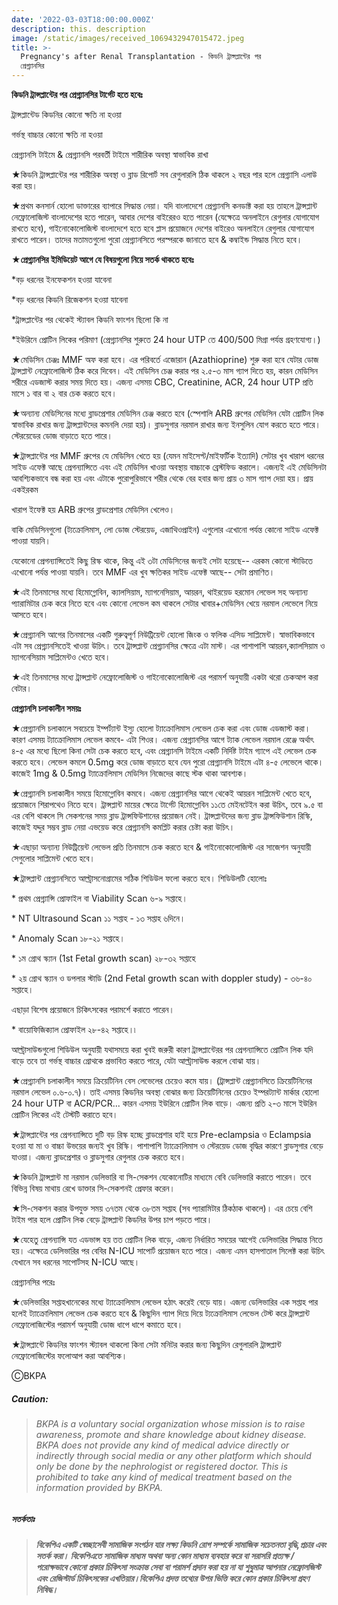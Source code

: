 ```yaml
---
date: '2022-03-03T18:00:00.000Z'
description: this. description
image: /static/images/received_1069432947015472.jpeg
title: >-
  Pregnancy's after Renal Transplantation - কিডনি ট্রান্সপ্লান্টের পর
  প্রেগ্ন্যানসির
---
```



**কিডনি ট্রান্সপ্লান্টের পর প্রেগ্ন্যানসির টার্গেট হতে হবেঃ**

ট্রান্সপ্লান্টেড কিডনির কোনো ক্ষতি না হওয়া

গর্ভস্থ বাচ্চার কোনো ক্ষতি না হওয়া

প্রেগ্ন্যানসি টাইমে & প্রেগ্ন্যানসি পরবর্তী টাইমে শারীরিক অবস্থা স্বাভাবিক রাখা

★কিডনি ট্রান্সপ্লান্টের পর শারীরিক অবস্থা ও ব্লাড রিপোর্ট সব রেগুলারলি ঠিক থাকলে ২ বছর পার হলে প্রেগ্ন্যাসি এলাউ করা হয়।

★প্রথম কনসার্ন হোলো ডাক্তারের ব্যাপারে সিদ্ধান্ত নেয়া। যদি বাংলাদেশে প্রেগ্ন্যানসি কনডাক্ট করা হয় তাহলে ট্রান্সপ্লান্ট নেফ্রোলোজিস্ট বাংলাদেশের হতে পারেন, আবার দেশের বাইরেরও হতে পারেন (যেক্ষেত্রে অনলাইনে রেগুলার যোগাযোগ রাখতে হবে), গাইনোকোলোজিস্ট বাংলাদেশে হতে হবে প্লাস প্রয়োজনে দেশের বাইরেও অনলাইনে রেগুলার যোগাযোগ রাখতে পারেন। তাদের মতামতগুলো পুরো প্রেগ্ন্যানসিতে পরস্পরকে জানাতে হবে & কম্বাইন্ড সিদ্ধান্ত নিতে হবে।

**★প্রেগ্ন্যানসির ইমিডিয়েট আগে যে বিষয়গুলো নিয়ে সতর্ক থাকতে হবেঃ**

\*বড় ধরনের ইনফেকশন হওয়া যাবেনা

\*বড় ধরনের কিডনি রিজেকশন হওয়া যাবেনা

\*ট্রান্সপ্লান্টের পর থেকেই স্ট্যাবল কিডনি ফাংশন ছিলো কি না

\*ইউরিনে প্রোটিন লিকের পরিমাণ (প্রেগ্ন্যানসির শুরুতে 24 hour UTP তে 400/500 মিগ্রা পর্যন্ত গ্রহণযোগ্য।)

★মেডিসিন চেঞ্জঃ MMF অফ করা হবে। এর পরিবর্তে এজোরান (Azathioprine) শুরু করা হবে যেটার ডোজ ট্রান্সপ্লান্ট নেফ্রোলোজিস্ট ঠিক করে দিবেন। এই মেডিসিন চেঞ্জ করার পর ২.৫-৩ মাস গ্যাপ দিতে হয়, কারন মেডিসিন শরীরে এডজাস্ট করার সময় দিতে হয়। এজন্য এসময় CBC, Creatinine, ACR, 24 hour UTP প্রতি মাসে ১ বার বা ২ বার চেক করতে হবে।

★অন্যান্য মেডিসিনের মধ্যে ব্লাডপ্রেশার মেডিসিন চেঞ্জ করতে হবে (স্পেশালি ARB গ্রুপের মেডিসিন যেটা প্রোটিন লিক স্বাভাবিক রাখার জন্য ট্রান্সপ্লান্টদের কমনলি দেয়া হয়)। ব্লাডসুগার নরমাল রাখার জন্য ইনসুলিন যোগ করতে হতে পারে। স্টেরয়েডের ডোজ বাড়াতে হতে পারে।

★ট্রান্সপ্লান্টের পর MMF গ্রুপের যে মেডিসিন খেতে হয় (যেমন মাইসেপ্ট/মাইফর্টিক ইত্যাদি) সেটার খুব খারাপ ধরনের সাইড এফেক্ট আছে প্রেগন্যান্সিতে এবং এই মেডিসিন খাওয়া অবস্থায় বাচ্চাকে ব্রেস্টফিড করালে। এজন্যই এই মেডিসিনটা আবশ্যিকভাবে বন্ধ করা হয় এবং এটাকে পুরোপুরিভাবে শরীর থেকে বের হবার জন্য প্রায় ৩ মাস গ্যাপ দেয়া হয়। প্রায় একইরকম

খারাপ ইফেক্ট হয় ARB গ্রুপের ব্লাডপ্রেশার মেডিসিন খেলেও।

বাকি মেডিসিনগুলো (ট্যক্রোলিমাস, লো ডোজ স্টেরয়েড, এজাথিওপ্রাইন) এগুলোর এখোনো পর্যন্ত কোনো সাইড এফেক্ট পাওয়া যায়নি।

যেকোনো প্রেগন্যান্সিতেই কিছু রিস্ক থাকে, কিন্তু এই ৩টা মেডিসিনের জন্যই সেটা হয়েছে-- এরকম কোনো স্টাডিতে এখোনো পর্যন্ত পাওয়া যায়নি। তবে MMF এর খুব ক্ষতিকর সাইড এফেক্ট আছে-- সেটা প্রমাণিত।

★এই তিনমাসের মধ্যে হিমোগ্লোবিন, ক্যালসিয়াম, ম্যাগনেসিয়াম, আয়রন, থাইরয়েড হরমোন লেভেল সহ অন্যান্য প্যারামিটার চেক করে নিতে হবে এবং কোনো লেভেল কম থাকলে সেটার খাবার+মেডিসিন খেয়ে নরমাল লেভেলে নিয়ে আসতে হবে।

★প্রেগ্ন্যানসি আগের তিনমাসের একটি গুরুত্বপূর্ণ নিউট্রিয়েন্ট হোলো জিংক ও ফলিক এসিড সাপ্লিমেন্ট। স্বাভাবিকভাবে এটা সব প্রেগ্ন্যানসিতেই খাওয়া উচিৎ। তবে ট্রান্সপ্লান্ট প্রেগ্ন্যানসির ক্ষেত্রে এটা মাস্ট। এর পাশাপাশি আয়রন,ক্যালসিয়াম ও ম্যাগনেসিয়াম সাপ্লিমেন্টও খেতে হবে।

★এই তিনমাসের মধ্যে ট্রান্সপ্লান্ট নেফ্রোলোজিস্ট ও গাইনোকোলোজিস্ট এর পরামর্শ অনুযায়ী একটা থরো চেকআপ করা বেটার।

**প্রেগ্ন্যানসি চলাকালীন সময়ঃ**

★প্রেগ্ন্যানসি চলাকালে সবচেয়ে ইম্পর্ট্যান্ট ইস্যু হোলো ট্যাক্রোলিমাস লেভেল চেক করা এবং ডোজ এডজাস্ট করা। কারণ এসময় ট্যাক্রোলিমাস লেভেল কমবে- এটা শিওর। এজন্য প্রেগ্ন্যানসির আগে ট্যাক লেভেল নরমাল রেঞ্জে অর্থাৎ ৪-৫ এর মধ্যে ছিলো কিনা সেটা চেক করতে হবে, এবং প্রেগ্ন্যানসি টাইমে একটি নির্দিষ্ট টাইম গ্যাপে এই লেভেল চেক করতে হবে। লেভেল কমলে 0.5mg করে ডোজ বাড়াতে হবে যেন পুরো প্রেগ্ন্যানসি টাইমে এটা ৪-৫ লেভেলে থাকে। কাজেই 1mg & 0.5mg ট্যাক্রোলিমাস মেডিসিন নিজেদের কাছে স্টক থাকা আবশ্যক।

★প্রেগ্ন্যানসি চলাকালীন সময়ে হিমোগ্লোবিন কমবে। এজন্য প্রেগ্ন্যানসির আগে থেকেই আয়রন সাপ্লিমেন্ট খেতে হবে, প্রয়োজনে শিরাপথেও নিতে হবে। ট্রান্সপ্লান্ট মায়ের ক্ষেত্রে টার্গেট হিমোগ্লোবিন ১১তে মেইনটেইন করা উচিৎ, তবে ৯.৫ বা এর বেশি থাকলে সি সেকশনের সময় ব্লাড ট্রান্সফিউশানের প্রয়োজন নেই। ট্রান্সপ্লান্টদের জন্য ব্লাড ট্রান্সফিউশান রিস্কি, কাজেই যদ্দুর সম্ভব ব্লাড নেয়া এভয়েড করে প্রেগ্ন্যানসি কমপ্লিট করার চেষ্টা করা উচিৎ।

★এছাড়া অন্যান্য নিউট্রিয়েন্ট লেভেল প্রতি তিনমাসে চেক করতে হবে & গাইনোকোলোজিস্ট এর সাজেশন অনুযায়ী সেগুলোর সাপ্লিমেন্ট খেতে হবে।

★ট্রান্সপ্লান্ট প্রেগ্ন্যানসিতে আল্ট্রাসনোগ্রামের সঠিক শিডিউল ফলো করতে হবে। শিডিউলটি হোলোঃ

\* প্রথম প্রেগ্ন্যান্সি প্রোফাইল বা Viability Scan ৬-৯ সপ্তাহে।

\* NT Ultrasound Scan ১১ সপ্তাহ - ১৩ সপ্তাহ ৬দিনে।

\* Anomaly Scan ১৮-২১ সপ্তাহে।

\* ১ম গ্রোথ স্ক্যান (1st Fetal growth scan) ২৮-৩২ সপ্তাহে

\* ২য় গ্রোথ স্ক্যান ও ডপলার স্টাডি (2nd Fetal growth scan with doppler study) - ৩৬-৪০ সপ্তাহে।

এছাড়া বিশেষ প্রয়োজনে চিকিৎসকের পরামর্শে করাতে পারেন।

\* বায়োফিজিক্যাল প্রোফাইল ২৮-৪২ সপ্তাহে।৷

আল্ট্রাসাউন্ডগুলো শিডিউল অনুযায়ী যথাসময়ে করা খুবই জরুরী কারণ ট্রান্সপ্লান্টেরর পর প্রেগন্যান্সিতে প্রোটিন লিক যদি বাড়ে তবে তা গর্ভস্থ বাচ্চার গ্রোথকে প্রভাবিত করতে পারে, যেটা আল্ট্রাসাউন্ড করলে বোঝা যায়।

★প্রেগ্ন্যানসি চলাকালীন সময়ে ক্রিয়েটিনিন বেস লেভেলের চেয়েও কমে যায়। (ট্রান্সপ্লান্ট প্রেগ্ন্যানসিতে ক্রিয়েটিনিনের নরমাল লেভেল ০.৬-০.৭)। তাই এসময় কিডনির অবস্থা বোঝার জন্য ক্রিয়েটিনিনের চেয়েও ইম্পরট্যান্ট মার্কার হোলো 24 hour UTP বা ACR/PCR... কারন এসময় ইউরিনে প্রোটিন লিক বাড়ে। এজন্য প্রতি ২-৩ মাসে ইউরিন প্রোটিন লিকের এই টেস্টটি করাতে হবে।

★ট্রান্সপ্লান্টের পর প্রেগন্যান্সিতে দুটি বড় রিস্ক হচ্ছে ব্লাডপ্রেশার হাই হয়ে Pre-eclampsia ও Eclampsia হওয়া যা মা ও বাচ্চা উভয়ের জন্যই খুব রিস্কি। পাশাপাশি ট্যাক্রোলিমাস ও স্টেরয়েড ডোজ বৃদ্ধির কারণে ব্লাডসুগার বেড়ে যাওয়া। এজন্য ব্লাডপ্রেশার ও ব্লাডসুগার রেগুলার চেক করতে হবে।

★কিডনি ট্রান্সপ্লান্ট মা নরমাল ডেলিভারি বা সি-সেকশন যেকোনোটির মাধ্যমে বেবি ডেলিভারি করাতে পারেন। তবে বিভিন্ন বিষয় মাথায় রেখে ডাক্তার সি-সেকশনই প্রেফার করেন।

★সি-সেকশন করার উপযুক্ত সময় ৩৭তম থেকে ৩৮তম সপ্তাহ (সব প্যারামিটার ঠিকঠাক থাকলে)। এর চেয়ে বেশি টাইম পার হলে প্রোটিন লিক বেড়ে ট্রান্সপ্লান্ট কিডনির উপর চাপ পড়তে পারে।

★যেহেতু প্রেগন্যান্সি যত এডভান্স হয় তত প্রোটিন লিক বাড়ে, এজন্য নির্ধারিত সময়ের আগেই ডেলিভারির সিদ্ধান্ত নিতে হয়। এক্ষেত্রে ডেলিভারির পর বেবির N-ICU সাপোর্ট প্রয়োজন হতে পারে। এজন্য এমন হাসপাতাল সিলেক্ট করা উচিৎ যেখানে সব ধরনের সাপোর্টসহ N-ICU আছে।

প্রেগ্ন্যানসির পরেঃ

★ডেলিভারির সপ্তাহখানেকের মধ্যে ট্যাক্রোলিমাস লেভেল হঠাৎ করেই বেড়ে যায়। এজন্য ডেলিভারির এক সপ্তাহ পার হলেই ট্যাক্রোলিমাস লেভেল চেক করতে হবে & কিছুদিন গ্যাপ দিয়ে দিয়ে ট্যক্রোলিমাস লেভেল টেস্ট করে ট্রান্সপ্লান্ট নেফ্রোলোজিস্টের পরামর্শ অনুযায়ী ডোজ ধাপে ধাপে কমাতে হবে।

★ট্রান্সপ্লান্টে কিডনির ফাংশন স্ট্যাবল থাকলো কিনা সেটা মনিটর করার জন্য কিছুদিন রেগুলারলি ট্রান্সপ্লান্ট নেফ্রোলোজিস্টের ফলোআপ করা আবশ্যিক।

ⒸBKPA

##### **Caution:**

> ###### BKPA is a voluntary social organization whose mission is to raise awareness, promote and share knowledge about kidney disease. BKPA does not provide any kind of medical advice directly or indirectly through social media or any other platform which should only be done by the nephrologist or registered doctor. This is prohibited to take any kind of medical treatment based on the information provided by BKPA.

##### **সতর্কতাঃ**

> ###### **বিকেপিএ একটি স্বেচ্ছাসেবী সামাজিক সংগঠন যার লক্ষ্য কিডনি রোগ সম্পর্কে সামাজিক সচেতনতা বৃদ্ধি,প্রচার এবং সতর্ক করা। বিকেপিএতে সামাজিক মাধ্যম অথবা অন্য কোন মাধ্যম ব্যবহার করে বা সরাসরি প্রত্যক্ষ / পরোক্ষভাবে কোনো প্রকার চিকিৎসা সংক্রান্ত সেবা বা পরামর্শ প্রদান করা হয় না যা শুধুমাত্র আপনার নেফ্রোলজিস্ট এবং রেজিস্টার্ড চিকিৎসকের এখতিয়ার।বিকেপিএ প্রদত্ত তথ্যের উপর ভিত্তি করে কোন প্রকার চিকিৎসা গ্রহণ নিষিদ্ধ।**
